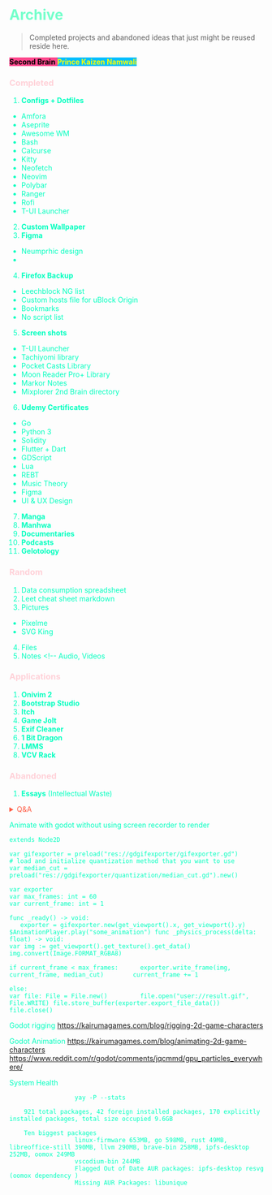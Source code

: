 # <span style='color:#74ffcb;'>Archive</span> 
> Completed projects and abandoned ideas that just might be reused reside here. 
<!-- setopt auto_cd . Thats all you need to setup automatic change directory in zsh -->
<span style='background-color:#ff468b;'><span style='color:#000000;'>**Second Brain**</span> <span style='background-color:#00bfff;'><span style='color:#ffff00;'>**Prince Kaizen Namwali**</span> 



<span style='color:#00ffbf;'>


<!-- The Anno Denomini hosts files is only 80 kilobytes. The hosts files on my Android devices thats managed through Adaway is 41 Megabytes. -->


### <span style='color:#ffd1d8;'> Completed</span>



1. **Configs + Dotfiles** <!-- The total space consumption is under 1MB -->
- Amfora
- Aseprite
- Awesome WM
- Bash
- Calcurse
- Kitty
- Neofetch
- Neovim
- Polybar
- Ranger
- Rofi
- T-UI Launcher
2. **Custom Wallpaper** <!-- I used inkscape to trace my bitmap to my liking and added the final touch with effects using gimp. Its a process that requires both a raster graphics editor and scalable vector graphics editor to create a work of unison and excellence -->
3. **Figma**
- Neumprhic design
- 
4. **Firefox Backup**
- Leechblock NG list
- Custom hosts file for uBlock Origin <!-- Anno Denomini - hosted on my github -->
- Bookmarks <!-- Lots of emojis, Second Brain and made up names for folders -->
- No script list
5. **Screen shots** 
- T-UI Launcher
- Tachiyomi library
- Pocket Casts Library
- Moon Reader Pro+ Library
- Markor Notes
- Mixplorer 2nd Brain directory
6. **Udemy Certificates**
- Go 
- Python 3
- Solidity
- Flutter + Dart
- GDScript
- Lua
- REBT
- Music Theory
- Figma
- UI & UX Design
7. **Manga** 
8. **Manhwa**
9. **Documentaries**
10. **Podcasts**
11. **Gelotology** <!-- (stand up comedy) -->





###  <span style='color:#ffd1d8;'> Random</span> 



1. Data consumption spreadsheet
2. Leet cheat sheet markdown
3. Pictures
- Pixelme
- SVG King
4. Files
5. Notes <!-- Audio, Videos

###  <span style='color:#ffd1d8;'> Applications </span>



1. **Onivim 2** <!-- Its only 60MB -->
2. **Bootstrap Studio** <!-- Why is this bigger than Onivim 2? I don't know! -->
3. **Itch** <!-- Game developer & player workspace -  no need to keep the executable, you can always redownload because its constantly updated -->
4. **Game Jolt** <!-- Game developer & player workspace - Same as the above comment -->
5. **Exif Cleaner** <!-- Privacy optimization - no metadata -->
6. **1 Bit Dragon** <!-- To some degree I feel like its one of the worst procedurally generated tools for music, I think Wolfram Tone generator, abundant music, fake music generator and AIVA do a better job. The only thing I seee myself using this app is for the drum programming -->
7. **LMMS** <!-- Linux Multimedia Studio (Open source digital audio workstation) - no need to keep the appimage you can always redownload with newer version. Hope fully the newer versions become better because it seems to the opposite. More clicks doesn't necessarily equate to higher productivity -->
8. **VCV Rack** <!-- Modular Synthesis for everyone - all the modules are streamlined through one website which sorta raises high levels of concern. Will the modules I purchased still he available in the near future when a massive databreach occurs? If the community added all the essential midi plugins natively would there be a need for third party modules? -->

###  <span style='color:#ffd1d8;'> Abandoned</span>

 
 1. **Essays** (Intellectual Waste)

<!--

What else was abandoned?

1. **Boot animations** (custom) - Its pretty useless considering that boot time is faster without animations.
2. **FL Studio Mobile projects** (.flm files) - Technically, you can't install Fl studio mobile on a gapps free android OS
3. **Love2D** (game projects) - mostly for studying how other people made games and making small tweaks. However, I am not a fun of a game framework if it means the work is 2X greater opposed to that of a game engine.
4. **Pixel Studio** (Its the equivalent of Aseprite on Android) - it has the same downfall, restoring purchase requires gapps, without it your eyes are raped by the evil light theme.
5. **RetroArch** (its the ultimate emulator, an app and also available as a stand alone OS) - I definitely will use it when the time comes
6. **PPSSPP Gold** (best PSP emulator) Does retroarch have a PSP emulator?
7. **Renpy** (visual novel game engine for Python) - It looks fascinating but I can't bring myself to learn it because its boring. I just think that in general visual novels aren't really gamifiable no matter what gamification elements are used. Visual novels will always be the poor mans PowerPoint. What's the real problem? Visual novels made with Renpy are just too big. 
8. **Systematic Mastery** (podcast) - it starts out great and slowly becomes more negative and disengaging like the little homunculus upstairs
9. **Pixelorama** ( Aseprite contender) - I just have it there, but my attraction for pixel art is rapidly fading away like a waning gibbous (moon phase). 
10. **Tabularasa** (blank canvases)
11. **Audio** (useless soundbites)
12. **Obsidian** (my config files, PARA, 80's neon CSS theme, Amethyst CSS theme, spectrum CSS theme
dzala - dzenje (pit), mchengautuwa, katoto, hilltop primary school,
andrew mary nursery school, takulandirani primary school - now became shalom.
golden gate primary school - RIP principal matinga,  Wadya ntolilo, 

**Golden open seafood inc**

-->

<span style='color:#ff5d46;'>

<details markdown='1'><summary>Q&A</summary>

!![](https://i.redd.it/1ctpb8dor8w61.png)



</details>

</span>





<!--
When you build a second Brain you create immense value for yourself, when you use your second Brain and share you create value for others..
-->



<!--
Keep your second Brain chaotic and your Hugo site serene. The initial problem was that I didn't have enough content, but now I am drowning in abundance. I have more content this time and its not just poems. What I need right now it to restructure my site to reflect my Second Brain.The only tags I will use are Projects, Areas, Resources and Archive. I need to take my time and not rush. Hosting is free and I won't have to renew my domain until 2 years from now. The dream theme might have been revamped, but I am already using the version that I like. The only difference that I could make, if any is changing the font type, I have vscodium for that. I will start with 2 high quality posts. December 31, 2020 and January 1, 2021. The first content will be archived for the time being. I started out the year great and I finally have the site, but I need to take the time to nurture my website. I also need to removed Google analytics because turns out, I didn't need that to begin with. My website already pops up as the first result on Google. render
-->

Animate with godot without using screen recorder to render

 ``` 
 extends Node2D 
 
var gifexporter = preload("res://gdgifexporter/gifexporter.gd") 
# load and initialize quantization method that you want to use 
 var median_cut = preload("res://gdgifexporter/quantization/median_cut.gd").new() 
 
var exporter 
var max_frames: int = 60
var current_frame: int = 1 

func _ready() -> void: 
	exporter = gifexporter.new(get_viewport().x, get_viewport().y) 	$AnimationPlayer.play("some_animation") func _physics_process(delta: float) -> void: 	
var img := get_viewport().get_texture().get_data() 	img.convert(Image.FORMAT_RGBA8) 

if current_frame < max_frames: 		exporter.write_frame(img, current_frame, median_cut) 		current_frame += 1 	

else: 		
var file: File = File.new() 		file.open("user://result.gif", File.WRITE) file.store_buffer(exporter.export_file_data()) 		
file.close()
``` 
 
 Godot rigging
  https://kairumagames.com/blog/rigging-2d-game-characters
  
Godot Animation
     https://kairumagames.com/blog/animating-2d-game-characters https://www.reddit.com/r/godot/comments/jqcmmd/gpu_particles_everywhere/

System Health
``` 
			      yay -P --stats
			      
	921 total packages, 42 foreign installed packages, 170 explicitly installed packages, total size occupied 9.6GB
			      
	Ten biggest packages
			      linux-firmware 653MB, go 598MB, rust 49MB, libreoffice-still 390MB, llvm 290MB, brave-bin 258MB, ipfs-desktop 252MB, oomox 249MB
			      vscodium-bin 244MB
			      Flagged Out of Date AUR packages: ipfs-desktop resvg (oomox dependency )
			      Missing AUR Packages: libunique
			      
```
			      
			      
